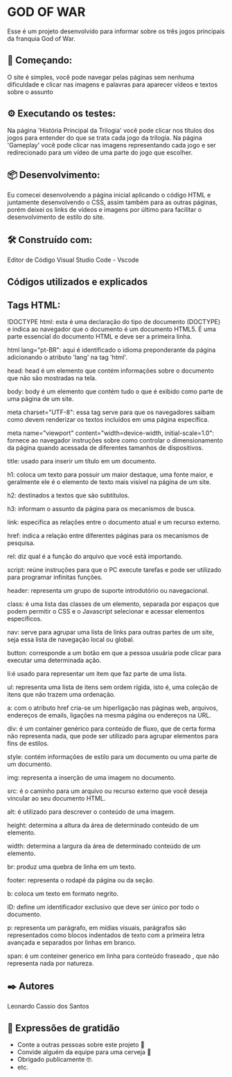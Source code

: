 # GOD OF WAR 

Esse é um projeto desenvolvido para informar sobre os três jogos principais da franquia God of War.

## 🚀 Começando:

O site é simples, você pode navegar pelas páginas sem nenhuma dificuldade e clicar nas imagens e palavras para aparecer vídeos e textos sobre o assunto

## ⚙️ Executando os testes:

Na página 'História Principal da Trilogia' você pode clicar nos títulos dos jogos para entender do que se trata cada jogo da trilogia.
Na página 'Gameplay' você pode clicar nas imagens representando cada jogo e ser redirecionado para um vídeo de uma parte do jogo que escolher.

## 📦 Desenvolvimento:

Eu comecei desenvolvendo a página inicial aplicando o código HTML e juntamente desenvolvendo o CSS, assim também para as outras páginas, porém deixei os links de vídeos e imagens por último para facilitar o desenvolvimento de estilo do site.

## 🛠️ Construído com:

Editor de Código Visual Studio Code - Vscode

## Códigos utilizados e explicados
## Tags HTML:

!DOCTYPE html: esta é uma declaração do tipo de documento (DOCTYPE) e indica ao navegador que o documento é um documento HTML5. É uma parte essencial do documento HTML e deve ser a primeira linha.

html lang="pt-BR": aqui é identificado o idioma preponderante da página adicionando o atributo 'lang' na tag 'html'.

head: head é um elemento que contém informações sobre o documento que não são mostradas na tela.

body: body é um elemento que contém tudo o que é exibido como parte de uma página de um site.

meta charset="UTF-8": essa tag serve para que os navegadores saibam como devem renderizar os textos incluídos em uma página específica.

meta name="viewport" content="width=device-width, initial-scale=1.0": fornece ao navegador instruções sobre como controlar o dimensionamento da página quando acessada de diferentes tamanhos de dispositivos.

title: usado para inserir um título em um documento.

h1: coloca um texto para possuir um maior destaque, uma fonte maior, e geralmente ele é o elemento de texto mais visível na página de um site.

h2: destinados a textos que são subtítulos.

h3: informam o assunto da página para os mecanismos de busca.

link: especifica as relações entre o documento atual e um recurso externo.

href: indica a relação entre diferentes páginas para os mecanismos de pesquisa.

rel: diz qual é a função do arquivo que você está importando.

script: reúne instruções para que o PC execute tarefas e pode ser utilizado para programar infinitas funções.

header: representa um grupo de suporte introdutório ou navegacional.

class: é uma lista das classes de um elemento, separada por espaços que podem permitir o CSS e o Javascript selecionar e acessar elementos específicos.

nav: serve para agrupar uma lista de links para outras partes de um site, seja essa lista de navegação local ou global.

button: corresponde a um botão em que a pessoa usuária pode clicar para executar uma determinada ação.

li:é usado para representar um item que faz parte de uma lista.

ul: representa uma lista de itens sem ordem rígida, isto é, uma coleção de itens que não trazem uma ordenação.

a: com o atributo href cria-se um hiperligação nas páginas web, arquivos, endereços de emails, ligações na mesma página ou endereços na URL.

div: é um container genérico para conteúdo de fluxo, que de certa forma não representa nada, que pode ser utilizado para agrupar elementos para fins de estilos.

style: contém informações de estilo para um documento ou uma parte de um documento.

img: representa a inserção de uma imagem no documento.

src: é o caminho para um arquivo ou recurso externo que você deseja vincular ao seu documento HTML.

alt: é utilizado para descrever o conteúdo de uma imagem.

height: determina a altura da área de determinado conteúdo de um elemento.

width: determina a largura da área de determinado conteúdo de um elemento.

br: produz uma quebra de linha em um texto.

footer: representa o rodapé da página ou da seção.

b: coloca um texto em formato negrito.

ID: define um identificador exclusivo que deve ser único por todo o documento.

p:  representa um parágrafo, em mídias visuais, parágrafos são representados como blocos indentados de texto com a primeira letra avançada e separados por linhas em branco.

span: é um conteiner generico em linha para conteúdo fraseado , que não representa nada por natureza.

## ✒️ Autores

Leonardo Cassio dos Santos


## 🎁 Expressões de gratidão

* Conte a outras pessoas sobre este projeto 📢
* Convide alguém da equipe para uma cerveja 🍺 
* Obrigado publicamente 🤓.
* etc.
